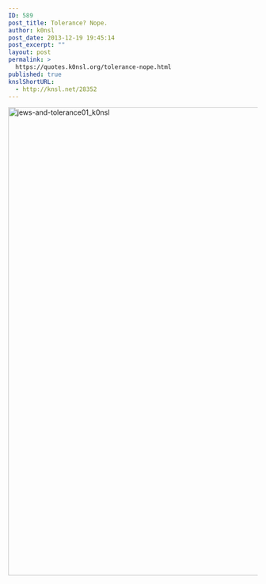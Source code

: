 ```yaml
---
ID: 589
post_title: Tolerance? Nope.
author: k0nsl
post_date: 2013-12-19 19:45:14
post_excerpt: ""
layout: post
permalink: >
  https://quotes.k0nsl.org/tolerance-nope.html
published: true
knslShortURL:
  - http://knsl.net/28352
---
```

<a href="http://quotes.k0nsl.org/wp-content/uploads/2013/12/jews-and-tolerance01_k0nsl.jpg"><img src="http://quotes.k0nsl.org/wp-content/uploads/2013/12/jews-and-tolerance01_k0nsl.jpg" alt="jews-and-tolerance01_k0nsl" width="535" height="947" class="aligncenter size-full wp-image-590" /></a>